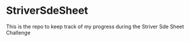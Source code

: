 # StriverSdeSheet
This is the repo to keep track of my progress during the Striver Sde Sheet Challenge 
